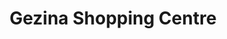 ---
title: "Gezina Shopping Centre"
url: /pretoria/gezina-shopping-centre/
shop: Einkaufszentrum
---
